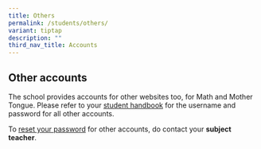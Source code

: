 ```yaml
---
title: Others
permalink: /students/others/
variant: tiptap
description: ""
third_nav_title: Accounts
---
```

<h2>Other accounts</h2>
<p>The school provides accounts for other websites too, for Math and Mother
Tongue. Please refer to your <u>student handbook</u> for the username and
password for all other accounts.</p>
<p>To <u>reset your password</u> for other accounts, do contact your <strong>subject teacher</strong>.</p>
<p>&nbsp;</p>
